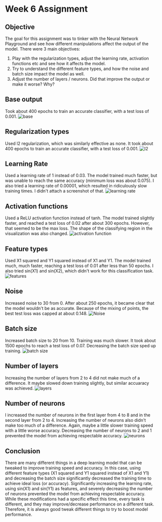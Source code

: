 # Week 6 Assignment

## Objective

The goal for this assignment was to tinker with the Neural Network Playground and see how different manipulations affect the output of the model. There were 3 main objectives:

1. Play with the regularization types, adjust the learning rate, activation functions etc and see how it affects the model.
2. Try to understand the different feature types, and how the noise and batch size impact the model as well.
3. Adjust the number of layers / neurons. Did that improve the output or make it worse? Why?

## Base output

Took about 400 epochs to train an accurate classifier, with a test loss of 0.001.
![base](https://user-images.githubusercontent.com/55260698/110721431-8dffb380-81de-11eb-823d-e3ee67b4f0b5.png)

## Regularization types

Used l2 regularization, which was similarly effective as none. It took about 400 epochs to train an accurate classifier, with a test loss of 0.001.
![l2](https://user-images.githubusercontent.com/55260698/110721667-f6e72b80-81de-11eb-82d8-df1fd046efdf.png)

## Learning Rate

Used a learning rate of 1 instead of 0.03. The model trained much faster, but was unable to reach the same accuracy (minimum loss was about 0.075). I also tried a learning rate of 0.00001, which resulted in ridiculously slow training times. I didn't attach a screenshot of that.
![learning rate](https://user-images.githubusercontent.com/55260698/110721838-4a597980-81df-11eb-93e2-3839c8f2e93f.png)

## Activation functions

Used a ReLU activation function instead of tanh. The model trained slightly faster, and reached a test loss of 0.02 after about 300 epochs. However, that seemed to be the max loss. The shape of the classifying region in the visualization was also changed.
![activation function](https://user-images.githubusercontent.com/55260698/110722074-b3d98800-81df-11eb-8344-4ac0633bde5f.png)

## Feature types

Used X1 squared and Y1 squared instead of X1 and Y1. The model trained much, much faster, reaching a test loss of 0.01 after less than 50 epochs. I also tried sin(X1) and sin(X2), which didn't work for this classification task.
![features](https://user-images.githubusercontent.com/55260698/110722372-1f235a00-81e0-11eb-9904-3fb1f4ca9a0d.png)

## Noise

Increased noise to 30 from 0. After about 250 epochs, it became clear that the model wouldn't be as accurate. Because of the mixing of points, the best test loss was capped at about 0.148.
![Noise](https://user-images.githubusercontent.com/55260698/110722574-86d9a500-81e0-11eb-9213-4e86707d5186.png)

## Batch size

Increased batch size to 20 from 10. Training was much slower. It took about 1500 epochs to reach a test loss of 0.07. Decreasing the batch size sped up training.
![batch size](https://user-images.githubusercontent.com/55260698/110722735-d3bd7b80-81e0-11eb-8877-787b1bb3bd8e.png)

## Number of layers

Increasing the number of layers from 2 to 4 did not make much of a difference. It maybe slowed down training slightly, but similar accuaracy was achieved.
![layers](https://user-images.githubusercontent.com/55260698/110723012-58a89500-81e1-11eb-8fe2-0fe978eda9de.png)

## Number of neurons

I increased the number of neurons in the first layer from 4 to 8 and in the second layer from 2 to 4. Increasing the number of neurons also didn't make too much of a difference. Again, maybe a little slower training speed with a little worse accuracy. Decreasing the number of neurons to 2 and 1 prevented the model from achieving respectable accuracy.
![neurons](https://user-images.githubusercontent.com/55260698/110723263-c3f26700-81e1-11eb-9467-51b0dc2f4147.png)

## Conclusion

There are many different things in a deep learning model that can be tweaked to improve training speed and accuracy. In this case, using different feature types (X1 squared and Y1 squared instead of X1 and Y1) and decreasing the batch size significantly decreased the training time to achieve ideal loss (or accuracy). Significantly increasing the learning rate, using sin(X1) and sin(Y1) as features, and severely decreasing the number of neurons prevented the model from achieving respectable accuracy. While these modifications had a specific effect this time, every task is different, and they may improve/decrease performance on a different task. Therefore, it is always good tweak different things to try to boost model performance.
